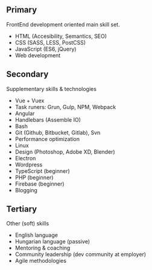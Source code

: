 ## Primary

FrontEnd development oriented main skill set.

- HTML (Accesibility, Semantics, SEO)
- CSS (SASS, LESS, PostCSS) 
- JavaScript (ES6, jQuery)
- Web development

## Secondary

Supplementary skills & technologies

- Vue + Vuex
- Task runers: Grun, Gulp, NPM, Webpack
- Angular
- Handlebars (Assemble IO)
- Bash 
- Git (Github, Bitbucket, Gitlab), Svn
- Performance optimization
- Linux
- Design (Photoshop, Adobe XD, Blender)
- Electron
- Wordpress
- TypeScript (beginner)
- PHP (beginner)
- Firebase (beginner)
- Blogging


## Tertiary

Other (soft) skills

- English language
- Hungarian language (passive)
- Mentoring & coaching
- Community leadership (dev community at employer)
- Agile methodologies